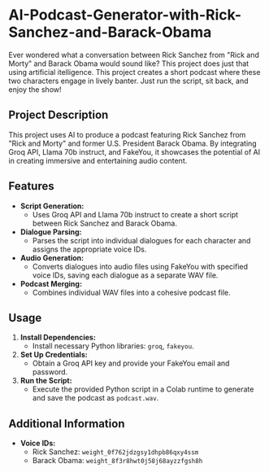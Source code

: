 # AI-Podcast-Generator-with-Rick-Sanchez-and-Barack-Obama
Ever wondered what a conversation between Rick Sanchez from "Rick and Morty" and Barack Obama would sound like? This project does just that using artificial itelligence. This project creates a short podcast where these two characters engage in lively banter. Just run the script, sit back, and enjoy the show!

## Project Description

This project uses AI to produce a podcast featuring Rick Sanchez from "Rick and Morty" and former U.S. President Barack Obama. By integrating Groq API, Llama 70b instruct, and FakeYou, it showcases the potential of AI in creating immersive and entertaining audio content.

## Features

* **Script Generation:**  
  - Uses Groq API and Llama 70b instruct to create a short script between Rick Sanchez and Barack Obama.
* **Dialogue Parsing:**  
  - Parses the script into individual dialogues for each character and assigns the appropriate voice IDs.
* **Audio Generation:**  
  - Converts dialogues into audio files using FakeYou with specified voice IDs, saving each dialogue as a separate WAV file.
* **Podcast Merging:**  
  - Combines individual WAV files into a cohesive podcast file.

## Usage

1. **Install Dependencies:**  
   - Install necessary Python libraries: `groq`, `fakeyou`.
2. **Set Up Credentials:**  
   - Obtain a Groq API key and provide your FakeYou email and password.
3. **Run the Script:**  
   - Execute the provided Python script in a Colab runtime to generate and save the podcast as `podcast.wav`.

## Additional Information

* **Voice IDs:**  
  - Rick Sanchez: `weight_0f762jdzgsy1dhpb86qxy4ssm`
  - Barack Obama: `weight_8f3r8hwt0j58j68ayzzfgsh8h`
